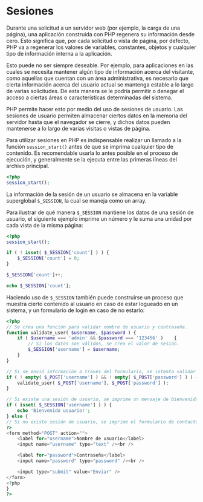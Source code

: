# Sesiones

Durante una solicitud a un servidor web (por ejemplo, la carga de una página), una aplicación construida con PHP regenera su información desde cero. Esto significa que, por cada solicitud o vista de página, por defecto, PHP va a regenerar los valores de variables, constantes, objetos y cualquier tipo de información interna a la aplicación.

Esto puede no ser siempre deseable. Por ejemplo, para aplicaciones en las cuales se necesita mantener algún tipo de información acerca del visitante, como aquellas que cuentan con un área administrativa, es necesario que cierta información acerca del usuario actual se mantenga estable a lo largo de varias solicitudes. De esta manera se le podría permitir o denegar el acceso a ciertas áreas o características determinadas del sistema.

PHP permite hacer esto por medio del uso de sesiones de usuario. Las sesiones de usuario permiten almacenar ciertos datos en la memoria del servidor hasta que el navegador se cierre, y dichos datos pueden mantenerse a lo largo de varias visitas o vistas de página.

Para utilizar sesiones en PHP es indispensable realizar un llamado a la función `session_start()` antes de que se imprima cualquier tipo de contenido. Es recomendable usarla lo antes posible en el proceso de ejecución, y generalmente se la ejecuta entre las primeras líneas del archivo principal.

```php
<?php
session_start();
```

La información de la sesión de un usuario se almacena en la variable superglobal `$_SESSION`, la cual se maneja como un array.

Para ilustrar de qué manera `$_SESSION` mantiene los datos de una sesión de usuario, el siguiente ejemplo imprime un número y le suma una unidad por cada vista de la misma página:

```php
<?php
session_start();

if ( ! isset( $_SESSION['count'] ) ) {
    $_SESSION['count'] = 0;
}

$_SESSION['count']++;

echo $_SESSION['count'];
```

Haciendo uso de `$_SESSION` también puede construirse un proceso que muestra cierto contenido al usuario en caso de estar logueado en un sistema, y un formulario de login en caso de no estarlo:

```php
<?php
// Se crea una función para validar nombre de usuario y contraseña.
function validate_user( $username, $password ) {
    if ( $username === 'admin' && $password === '123456' )    {
        // Si los datos son válidos, se crea el valor de sesión.
        $_SESSION['username'] = $username;
    }
}

// Si se envió información a través del formulario, se intenta validar el usuario.
if ( ! empty( $_POST['username'] ) && ! empty( $_POST['password'] ) ) {
    validate_user( $_POST['username'], $_POST['password'] );
}

// Si existe una sesión de usuario, se imprime un mensaje de bienvenida.
if ( isset( $_SESSION['username'] ) ) {
    echo 'Bienvenido usuario!';
} else {
// Si no existe sesión de usuario, se imprime el formulario de contacto.
?>
<form method="POST" action="">
    <label for="username">Nombre de usuario</label>
    <input name="username" type="text" /><br />

    <label for="password">Contraseña</label>
    <input name="password" type="password" /><br />

    <input type="submit" value="Enviar" />
</form>
<?php
}
?>
```